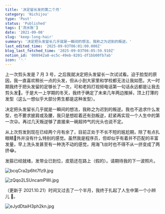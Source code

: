 ```yaml
---
title: '决定留长发的第二个月'
category: 'Nichijou'
type: 'Post'
status: 'Published'
tags: ['流水账']
date: '2021-09-08'
slug: 'keep-long-hair'
summary: '决定把头发留长几乎就是一瞬间的想法，我称之为迟到的叛逆。'
last_edited_time: '2025-09-03T06:01:00.000Z'
blog_last_fetched_time: '2025-09-03T06:05:59.910Z'
notion_id: '008942a8-ec5c-49eb-8201-df1bb00fb7ab'
icon: '🪡'
---
```


上一次剪头发是 7 月 3 号，之后我就决定把头发留长一次试试看。迫于脸型的原因，我一直喜欢稍长一点的头发，但从小到大家里和学校都无法让我如愿。大一时期我终于把头发留的足够长了一次，可和老妈打视频电话第一句话永远都是让我去剪头发💇。于是大一上学期的冬天，我终于确定了未来几年两边推掉，顶上打薄的发型（这么一想似乎大部分男生都是这种发型）。

决定把头发留长几乎就是一瞬间的想法，我称之为迟到的叛逆。我也不追求什么发型，也不要求披肩或及腰，我只是想趁着还有劲叛逆，赶紧再实现一个人生中的第一次😜。再过几天叛逆够了直接来一碗超帅气的光头也说不定。

从上次剪发到现在已经两个月有余了，目前正处于不长不短的尴尬期，除了有点扎眼睛👀外并没有什么特别的感觉。虽然我是程序员，但却似乎有着并不匹配的丰富发量，早上洗头发甚至有一种洗不动的感觉，用海飞丝时也不得不从一挤变成了两挤😂。

发箍已经就绪，发带业已到位，皮筋还在路上（假的）。请期待我的下一波照片。

![bcqCra2p6ht7fz9.jpg](https://cdn.sa.net/2024/03/16/bcqCra2p6ht7fz9.jpg)

![zQqo2LSUncamPWi.jpg](https://cdn.sa.net/2024/03/16/zQqo2LSUncamPWi.jpg)

（更新于 2021.10.21）时间又过去了一个半月，我终于扎起了人生中第一个小辫儿 🤣。

![eJydDtaiH3ph2kn.jpg](https://cdn.sa.net/2024/03/16/eJydDtaiH3ph2kn.jpg)
